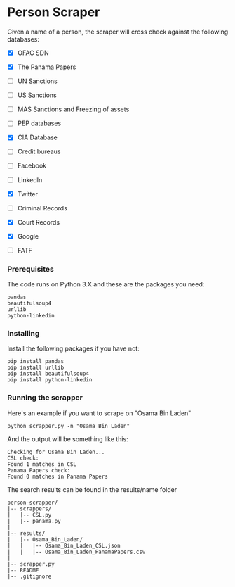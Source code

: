 # Person Scraper

Given a name of a person, the scraper will cross check against the following databases:

- [X] OFAC SDN
- [X] The Panama Papers
- [ ] UN Sanctions
- [ ] US Sanctions
- [ ] MAS Sanctions and Freezing of assets
- [ ] PEP databases
- [X] CIA Database
- [ ] Credit bureaus
- [ ] Facebook
- [ ] LinkedIn
- [X] Twitter
- [ ] Criminal Records
- [X] Court Records
- [X] Google
- [ ] FATF



### Prerequisites

The code runs on Python 3.X and these are the packages you need:

```
pandas
beautifulsoup4
urllib
python-linkedin
```

### Installing

Install the following packages if you have not:

```
pip install pandas
pip install urllib
pip install beautifulsoup4
pip install python-linkedin
```


### Running the scrapper

Here's an example if you want to scrape on "Osama Bin Laden"

```
python scrapper.py -n "Osama Bin Laden"
```

And the output will be something like this:
```
Checking for Osama Bin Laden...
CSL check:
Found 1 matches in CSL
Panama Papers check:
Found 0 matches in Panama Papers
```

The search results can be found in the results/name folder
```
person-scrapper/
|-- scrappers/
|   |-- CSL.py
|   |-- panama.py
|
|-- results/
|   |-- Osama_Bin_Laden/
|   |   |-- Osama_Bin_Laden_CSL.json
|   |   |-- Osama_Bin_Laden_PanamaPapers.csv
|
|-- scrapper.py
|-- README
|-- .gitignore
